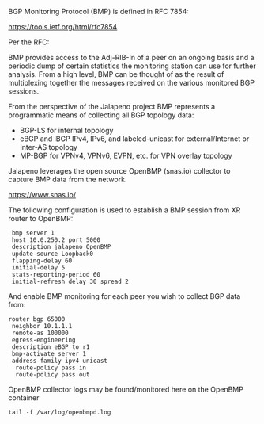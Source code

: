 BGP Monitoring Protocol (BMP) is defined in RFC 7854:

https://tools.ietf.org/html/rfc7854

Per the RFC:

   BMP provides access to the Adj-RIB-In of a peer on an ongoing basis
   and a periodic dump of certain statistics the monitoring station can
   use for further analysis.  From a high level, BMP can be thought of
   as the result of multiplexing together the messages received on the
   various monitored BGP sessions.
   
 From the perspective of the Jalapeno project BMP represents a programmatic means of collecting all BGP topology data:
 
 * BGP-LS for internal topology
 * eBGP and iBGP IPv4, IPv6, and labeled-unicast for external/Internet or Inter-AS topology
 * MP-BGP for VPNv4, VPNv6, EVPN, etc. for VPN overlay topology

Jalapeno leverages the open source OpenBMP (snas.io) collector to capture BMP data from the network.

https://www.snas.io/

The following configuration is used to establish a BMP session from XR router to OpenBMP:
```
 bmp server 1
 host 10.0.250.2 port 5000
 description jalapeno OpenBMP  
 update-source Loopback0
 flapping-delay 60
 initial-delay 5
 stats-reporting-period 60
 initial-refresh delay 30 spread 2
``` 
 And enable BMP monitoring for each peer you wish to collect BGP data from:
 
 ```
 router bgp 65000
  neighbor 10.1.1.1
  remote-as 100000
  egress-engineering
  description eBGP to r1  
  bmp-activate server 1
  address-family ipv4 unicast
   route-policy pass in
   route-policy pass out
 ```
 
OpenBMP collector logs may be found/monitored here on the OpenBMP container 
```
tail -f /var/log/openbmpd.log
```

 
